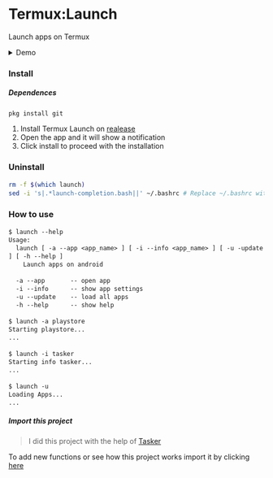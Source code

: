 # Termux:Launch
Launch apps on Termux

<details markdown='1'>
    <summary>Demo</summary>
    <img src="demo.gif" alt="demo">
</details>


### Install

##### Dependences
    pkg install git

1. Install Termux Launch on [realease](https://github.com/GlitchYou/termux-launch/releases/tag/1.2)
2. Open the app and it will show a notification
3. Click install to proceed with the installation


### Uninstall

```bash
rm -f $(which launch)
sed -i 's|.*launch-completion.bash||' ~/.bashrc # Replace ~/.bashrc with your shell's config file
```


### How to use

    $ launch --help
    Usage:
      launch [ -a --app <app_name> ] [ -i --info <app_name> ] [ -u -update ] [ -h --help ]
        Launch apps on android
      
      -a --app       -- open app
      -i --info      -- show app settings
      -u --update    -- load all apps
      -h --help      -- show help
 
    $ launch -a playstore
    Starting playstore...
    ...

    $ launch -i tasker
    Starting info tasker...
    ...

    $ launch -u
    Loading Apps...
    ...


##### Import this project

> I did this project with the help of [Tasker](https://play.google.com/store/apps/details?id=net.dinglisch.android.taskerm)

To add new functions or see how this project works import it by clicking [here](https://taskernet.com/shares/?user=AS35m8lZFkvcWqyrgtPNlB2Mh52ouETCHLjBo4o18oCQ0xa81fNP%2Fw5ZsXNm7UpARlC3g9C%2BsFR3pw%3D%3D&id=Project%3ATermux%3ALaunch)
